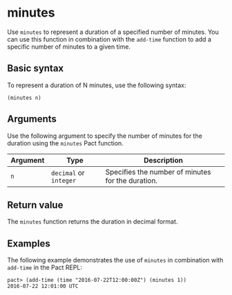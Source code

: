 # minutes

Use `minutes` to represent a duration of a specified number of minutes.
You can use this function in combination with the `add-time` function to add a specific number of minutes to a given time.

## Basic syntax

To represent a duration of N minutes, use the following syntax:

```pact
(minutes n)
```

## Arguments

Use the following argument to specify the number of minutes for the duration using the `minutes` Pact function.

| Argument | Type | Description |
| --- | --- | --- |
| `n` | `decimal` or `integer` | Specifies the number of minutes for the duration. |

## Return value

The `minutes` function returns the duration in decimal format.

## Examples

The following example demonstrates the use of `minutes` in combination with `add-time` in the Pact REPL:

```pact
pact> (add-time (time "2016-07-22T12:00:00Z") (minutes 1))
2016-07-22 12:01:00 UTC
```
